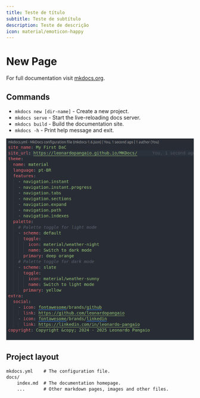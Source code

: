 ```yaml
---
title: Teste de título
subtitle: Teste de subtítulo
description: Teste de descrição
icon: material/emoticon-happy 
---
```


# New Page

For full documentation visit [mkdocs.org](https://www.mkdocs.org).

## Commands

* `mkdocs new [dir-name]` - Create a new project.
* `mkdocs serve` - Start the live-reloading docs server.
* `mkdocs build` - Build the documentation site.
* `mkdocs -h` - Print help message and exit.

![alt text](image.png)

## Project layout

    mkdocs.yml    # The configuration file.
    docs/
        index.md  # The documentation homepage.
        ...       # Other markdown pages, images and other files.
